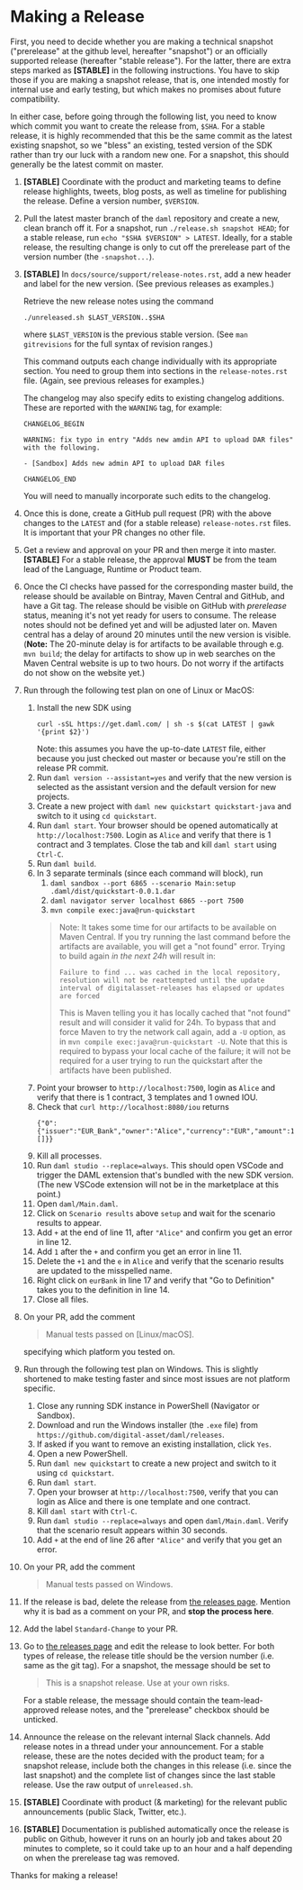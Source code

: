 # Making a Release

First, you need to decide whether you are making a technical snapshot
("prerelease" at the github level, hereafter "snapshot") or an officially
supported release (hereafter "stable release").  For the latter, there are
extra steps marked as **[STABLE]** in the following instructions. You have to
skip those if you are making a snapshot release, that is, one intended mostly
for internal use and early testing, but which makes no promises about future
compatibility.

In either case, before going through the following list, you need to know which
commit you want to create the release from, `$SHA`. For a stable release, it is
highly recommended that this be the same commit as the latest existing
snapshot, so we "bless" an existing, tested version of the SDK rather than try
our luck with a random new one. For a snapshot, this should generally be the
latest commit on master.

1. **[STABLE]** Coordinate with the product and marketing teams to define
   release highlights, tweets, blog posts, as well as timeline for publishing
   the release. Define a version number, `$VERSION`.

1. Pull the latest master branch of the `daml` repository and create a new,
   clean branch off it. For a snapshot, run `./release.sh snapshot HEAD`; for
   a stable release, run `echo "$SHA $VERSION" > LATEST`. Ideally, for a stable
   release, the resulting change is only to cut off the prerelease part of the
   version number (the `-snapshot...`).

1. **[STABLE]** In `docs/source/support/release-notes.rst`, add a new header
   and label for the new version. (See previous releases as examples.)

   Retrieve the new release notes using the command

      `./unreleased.sh $LAST_VERSION..$SHA`

   where `$LAST_VERSION` is the previous stable version. (See `man
   gitrevisions` for the full syntax of revision ranges.)

   This command outputs each change individually with its appropriate section.
   You need to group them into sections in the `release-notes.rst` file.
   (Again, see previous releases for examples.)

   The changelog may also specify edits to existing changelog additions.
   These are reported with the `WARNING` tag, for example:

       CHANGELOG_BEGIN

       WARNING: fix typo in entry "Adds new amdin API to upload DAR files" with the following.

       - [Sandbox] Adds new admin API to upload DAR files

       CHANGELOG_END

   You will need to manually incorporate such edits to the changelog.

1. Once this is done, create a GitHub pull request (PR) with the above changes
   to the `LATEST` and (for a stable release) `release-notes.rst` files.
   It is important that your PR changes no other file.

1. Get a review and approval on your PR and then merge it into master.
   **[STABLE]** For a stable release, the approval **MUST** be from the team
   lead of the Language, Runtime or Product team.

1. Once the CI checks have passed for the corresponding master build, the release
   should be available on Bintray, Maven Central and GitHub, and have a Git tag.
   The release should be visible on GitHub with _prerelease_ status, meaning it's
   not yet ready for users to consume. The release notes should not be defined yet
   and will be adjusted later on. Maven central has a delay of around 20 minutes
   until the new version is visible. (**Note:** The 20-minute delay is for
   artifacts to be available through e.g. `mvn build`; the delay for artifacts to
   show up in web searches on the Maven Central website is up to two hours. Do not
   worry if the artifacts do not show on the website yet.)

1. Run through the following test plan on one of Linux or MacOS:

   1. Install the new SDK using
      ```
      curl -sSL https://get.daml.com/ | sh -s $(cat LATEST | gawk '{print $2}')
      ```
      Note: this assumes you have the up-to-date `LATEST` file, either because
      you just checked out master or because you're still on the release PR
      commit.
   1. Run `daml version --assistant=yes` and verify that the new version is
      selected as the assistant version and the default version for new projects.
   1. Create a new project with `daml new quickstart quickstart-java`
      and switch to it using `cd quickstart`.
   1. Run `daml start`. Your browser should be opened automatically at
      `http://localhost:7500`. Login as `Alice` and verify that there is
      1 contract and 3 templates. Close the tab and kill `daml start` using `Ctrl-C`.
   1. Run `daml build`.
   1. In 3 separate terminals (since each command will block), run
      1. `daml sandbox --port 6865 --scenario Main:setup .daml/dist/quickstart-0.0.1.dar`
      1. `daml navigator server localhost 6865 --port 7500`
      1. `mvn compile exec:java@run-quickstart`
      > Note: It takes some time for our artifacts to be available on Maven Central. If you try running the last command before the artifacts are available, you will get a "not found" error. Trying to build again _in the next 24h_ will result in:
      > ```
      > Failure to find ... was cached in the local repository, resolution will not be reattempted until the update interval of digitalasset-releases has elapsed or updates are forced
      > ```
      > This is Maven telling you it has locally cached that "not found" result and will consider it valid for 24h. To bypass that and force Maven to try the network call again, add a `-U` option, as in `mvn compile exec:java@run-quickstart -U`. Note that this is required to bypass your local cache of the failure; it will not be required for a user trying to run the quickstart after the artifacts have been published.
   1. Point your browser to `http://localhost:7500`,
      login as `Alice` and verify that there is 1 contract, 3 templates and 1 owned IOU.
   1. Check that `curl http://localhost:8080/iou` returns
      ```
      {"0":{"issuer":"EUR_Bank","owner":"Alice","currency":"EUR","amount":100.0000000000,"observers":[]}}
      ```
   1. Kill all processes.
   1. Run `daml studio --replace=always`.
      This should open VSCode and trigger the DAML extension that's bundled with the new SDK version.
      (The new VSCode extension will not be in the marketplace at this point.)
   1. Open `daml/Main.daml`.
   1. Click on `Scenario results` above `setup` and wait for the scenario results
      to appear.
   1. Add `+` at the end of line 11, after `"Alice"` and confirm you get an
      error in line 12.
   1. Add `1` after the `+` and confirm you get an error in line 11.
   1. Delete the `+1` and the `e` in `Alice` and verify that the scenario results
      are updated to the misspelled name.
   1. Right click on `eurBank` in line 17 and verify that "Go to Definition"
      takes you to the definition in line 14.
   1. Close all files.

1. On your PR, add the comment

   > Manual tests passed on [Linux/macOS].

   specifying which platform you tested on.

1. Run through the following test plan on Windows.
   This is slightly shortened to make testing faster and
   since most issues are not platform specific.

   1. Close any running SDK instance in PowerShell (Navigator or Sandbox).
   1. Download and run the Windows installer (the `.exe` file) from
      `https://github.com/digital-asset/daml/releases`.
   1. If asked if you want to remove an existing installation, click `Yes`.
   1. Open a new PowerShell.
   1. Run `daml new quickstart` to create a new project
      and switch to it using `cd quickstart`.
   1. Run `daml start`.
   1. Open your browser at `http://localhost:7500`, verify that you
      can login as Alice and there is one template and one contract.
   1. Kill `daml start` with `Ctrl-C`.
   1. Run `daml studio --replace=always` and open `daml/Main.daml`.
      Verify that the scenario result appears within 30 seconds.
   1. Add `+` at the end of line 26 after `"Alice"` and verify that you get an error.

1. On your PR, add the comment

   > Manual tests passed on Windows.

1. If the release is bad, delete the release from [the releases
   page](https://github.com/digital-asset/daml/releases). Mention why it is bad
   as a comment on your PR, and **stop the process here**.

1. Add the label `Standard-Change` to your PR.

1. Go to [the releases page](https://github.com/digital-asset/daml/releases)
   and edit the release to look better. For both types of release, the release
   title should be the version number (i.e. same as the git tag). For a
   snapshot, the message should be set to

   > This is a snapshot release. Use at your own risks.

   For a stable release, the message should contain the team-lead-approved
   release notes, and the "prerelease" checkbox should be unticked.

1. Announce the release on the relevant internal Slack channels. Add release
   notes in a thread under your announcement. For a stable release, these are
   the notes decided with the product team; for a snapshot release, include
   both the changes in this release (i.e. since the last snapshot) and the
   complete list of changes since the last stable release. Use the raw output
   of `unreleased.sh`.

1. **[STABLE]** Coordinate with product (& marketing) for the relevant public
   announcements (public Slack, Twitter, etc.).

1. **[STABLE]** Documentation is published automatically once the release is
   public on Github, however it runs on an hourly job and takes about 20
   minutes to complete, so it could take up to an hour and a half depending on
   when the prerelease tag was removed.

Thanks for making a release!
